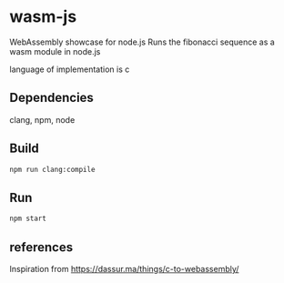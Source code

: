 # wasm-js

WebAssembly showcase for node.js
Runs the fibonacci sequence as a wasm module in node.js

language of implementation is c

## Dependencies

clang, npm, node

## Build

```sh
npm run clang:compile
```

## Run

```sh
npm start
```

## references

Inspiration from https://dassur.ma/things/c-to-webassembly/
